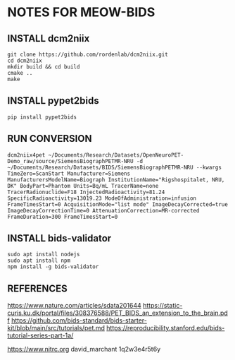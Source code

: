 
# NOTES FOR MEOW-BIDS

## INSTALL dcm2niix
    git clone https://github.com/rordenlab/dcm2niix.git
    cd dcm2niix
    mkdir build && cd build
    cmake ..
    make

## INSTALL pypet2bids

    pip install pypet2bids

## RUN CONVERSION

    dcm2niix4pet ~/Documents/Research/Datasets/OpenNeuroPET-Demo_raw/source/SiemensBiographPETMR-NRU -d ~/Documents/Research/Datasets/BIDS/SiemensBiographPETMR-NRU --kwargs TimeZero=ScanStart Manufacturer=Siemens ManufacturersModelName=Biograph InstitutionName="Rigshospitalet, NRU, DK" BodyPart=Phantom Units=Bq/mL TracerName=none TracerRadionuclide=F18 InjectedRadioactivity=81.24 SpecificRadioactivity=13019.23 ModeOfAdministration=infusion FrameTimesStart=0 AcquisitionMode="list mode" ImageDecayCorrected=true ImageDecayCorrectionTime=0 AttenuationCorrection=MR-corrected FrameDuration=300 FrameTimesStart=0

## INSTALL bids-validator

    sudo apt install nodejs
    sudo apt install npm
    npm install -g bids-validator

## REFERENCES
https://www.nature.com/articles/sdata201644
https://static-curis.ku.dk/portal/files/308376588/PET_BIDS_an_extension_to_the_brain.pdf
https://github.com/bids-standard/bids-starter-kit/blob/main/src/tutorials/pet.md
https://reproducibility.stanford.edu/bids-tutorial-series-part-1a/

https://www.nitrc.org
david_marchant
1q2w3e4r5t6y